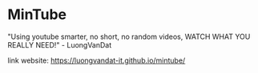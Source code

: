 # MinTube
"Using youtube smarter, no short, no random videos, WATCH WHAT YOU REALLY NEED!" - LuongVanDat

link website: https://luongvandat-it.github.io/mintube/

